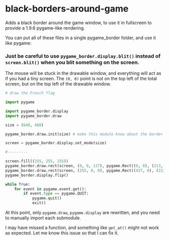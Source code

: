 # black-borders-around-game
Adds a black border around the game window, to use it in fullscreen to provide a 1.9.6 pygame-like rendering.

You can put all of these files in a single pygame_border folder, and use it like pygame:

### Just be careful to use `pygame_border.display.blit()` instead of `screen.blit()` when you blit something on the screen.

The mouse will be stuck in the drawable window, and everything will act as if you had a tiny screen.
The `(0, 0)` point is not on the top left of the total screen, but on the top left of the drawable window.

```py
# draw the French flag

import pygame

import pygame_border.display
import pygame_border.draw

size = (640, 480)

pygame_border.draw.init(size) # make this module know about the border size

screen = pygame_border.display.set_mode(size)

#---------

screen.fill((255, 255, 255))
pygame_border.draw.rect(screen, (0, 0, 127), pygame.Rect((0, 0), (213, 480)))
pygame_border.draw.rect(screen, (255, 0, 0), pygame.Rect((427, 0), (213, 480)))
pygame_border.display.flip()

while True:
    for event in pygame.event.get():
        if event.type == pygame.QUIT:
            pygame.quit()
            exit()
```

At this point, only `pygame.draw`, `pygame.display` are rewritten, and you need to manually import each submodule.

I may have missed a function, and something like `get_at()` might not work as expected. Let me know this issue so that I can fix it.
